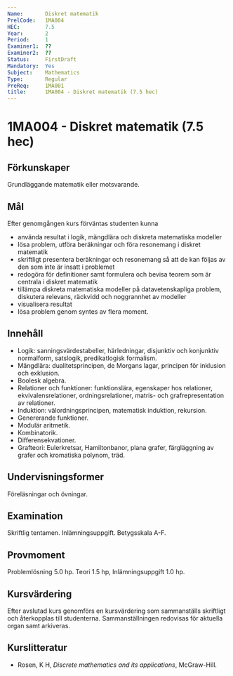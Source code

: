 ```yaml
---
Name:       Diskret matematik
PrelCode:   1MA004
HEC:        7.5
Year:       2
Period:     1
Examiner1:  ??    
Examiner2:  ??
Status:     FirstDraft
Mandatory:  Yes
Subject:    Mathematics
Type:       Regular
PreReq:     1MA001
title:      1MA004 - Diskret matematik (7.5 hec)  
---
```


# 1MA004 - Diskret matematik (7.5 hec)

## Förkunskaper

Grundläggande matematik eller motsvarande. 

## Mål

Efter genomgången kurs förväntas studenten kunna

- använda resultat i logik, mängdlära och diskreta matematiska modeller
- lösa problem, utföra beräkningar och föra resonemang i diskret matematik
- skriftligt presentera beräkningar och resonemang så att de kan följas av den som inte är insatt i problemet
- redogöra för definitioner samt formulera och bevisa teorem som är centrala i diskret matematik
- tillämpa diskreta matematiska modeller på datavetenskapliga problem, diskutera relevans, räckvidd och noggrannhet av modeller
- visualisera resultat
- lösa problem genom syntes av flera moment. 

## Innehåll

- Logik: sanningsvärdestabeller, härledningar, disjunktiv och konjunktiv normalform, satslogik, predikatlogisk formalism.
- Mängdlära: dualitetsprincipen, de Morgans lagar, principen för inklusion och exklusion.
- Boolesk algebra. 
- Relationer och funktioner: funktionslära, egenskaper hos relationer, ekvivalensrelationer, ordningsrelationer, matris- och grafrepresentation av relationer.
- Induktion: välordningsprincipen, matematisk induktion, rekursion.
- Genererande funktioner.
- Modulär aritmetik. 
- Kombinatorik.
- Differensekvationer.
- Grafteori: Eulerkretsar, Hamiltonbanor, plana grafer, färgläggning av grafer och kromatiska polynom, träd.

## Undervisningsformer

Föreläsningar och övningar. 

## Examination

Skriftlig tentamen. Inlämningsuppgift. Betygsskala A-F.

## Provmoment

Problemlösning 5.0 hp. Teori 1.5 hp, Inlämningsuppgift 1.0 hp. 

## Kursvärdering

Efter avslutad kurs genomförs en kursvärdering som sammanställs skriftligt och återkopplas till studenterna. Sammanställningen redovisas för aktuella organ samt arkiveras.

## Kurslitteratur

- Rosen, K H, *Discrete mathematics and its applications*, McGraw-Hill. 
